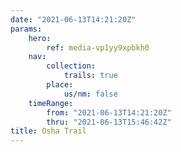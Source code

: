 ```yaml
---
date: "2021-06-13T14:21:20Z"
params:
    hero:
        ref: media-vp1yy9xpbkh0
    nav:
        collection:
            trails: true
        place:
            us/nm: false
    timeRange:
        from: "2021-06-13T14:21:20Z"
        thru: "2021-06-13T15:46:42Z"
title: Osha Trail
---
```

